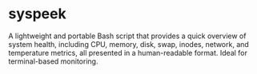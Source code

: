 # syspeek
A lightweight and portable Bash script that provides a quick overview of system health, including CPU, memory, disk, swap, inodes, network, and temperature metrics, all presented in a human-readable format. Ideal for terminal-based monitoring.
